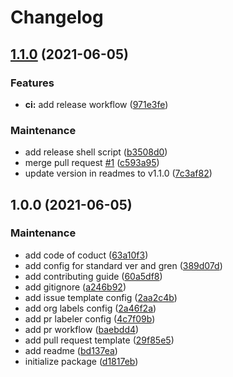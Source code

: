 # Changelog
## [1.1.0](https://github.com/fitmarkets/.github/compare/v1.0.0...v1.1.0) (2021-06-05)


### Features

* **ci:** add release workflow ([971e3fe](https://github.com/fitmarkets/.github/commits/971e3fea1c89296795e7d9b4be7c76bd82dd11b6))


### Maintenance

* add release shell script ([b3508d0](https://github.com/fitmarkets/.github/commits/b3508d09cdfaafef34f97b70c3b92b7cdf35cf82))
* merge pull request [#1](https://github.com/fitmarkets/.github/issues/1) ([c593a95](https://github.com/fitmarkets/.github/commits/c593a95947f9cc02f7a319dfe01ae74a81517014))
* update version in readmes to v1.1.0 ([7c3af82](https://github.com/fitmarkets/.github/commits/7c3af82c8a9d585eddc4379aa935e57ac69036a1))

## 1.0.0 (2021-06-05)


### Maintenance

* add code of coduct ([63a10f3](https://github.com/fitmarkets/.github/commits/63a10f36d3a2ca0ed245c9857d110c73be7f8744))
* add config for standard ver and gren ([389d07d](https://github.com/fitmarkets/.github/commits/389d07d1c0306892242c9a5aff433fc74c1861f7))
* add contributing guide ([60a5df8](https://github.com/fitmarkets/.github/commits/60a5df839dd39658603f75f8c7a6e5a80ac2c774))
* add gitignore ([a246b92](https://github.com/fitmarkets/.github/commits/a246b922dfb41f596402b88c2be510a641eb2926))
* add issue template config ([2aa2c4b](https://github.com/fitmarkets/.github/commits/2aa2c4b9dfbd819c65c0aa7ad8240d10bc33e824))
* add org labels config ([2a46f2a](https://github.com/fitmarkets/.github/commits/2a46f2a753e27850fd5efb4ef8a28db26503932f))
* add pr labeler config ([4c7f09b](https://github.com/fitmarkets/.github/commits/4c7f09ba055b499d4446f10ad0b0224f9d2fea86))
* add pr workflow ([baebdd4](https://github.com/fitmarkets/.github/commits/baebdd4c82d00ae76f6d687768a183169f6f302b))
* add pull request template ([29f85e5](https://github.com/fitmarkets/.github/commits/29f85e53092bcbdd7b47dccd7fc9a8720547ff79))
* add readme ([bd137ea](https://github.com/fitmarkets/.github/commits/bd137ea8ad88d03e59a238a0ec348975003ea766))
* initialize package ([d1817eb](https://github.com/fitmarkets/.github/commits/d1817eb6fc9fe56d05ce15440c3fddc080534a0f))
